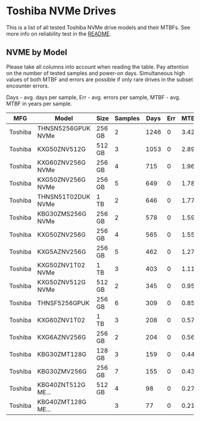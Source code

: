 Toshiba NVMe Drives
===================

This is a list of all tested Toshiba NVMe drive models and their MTBFs. See more
info on reliability test in the [README](https://github.com/bsdhw/SMART).

NVME by Model
------------

Please take all columns into account when reading the table. Pay attention on the
number of tested samples and power-on days. Simultaneous high values of both MTBF
and errors are possible if only rare drives in the subset encounter errors.

Days - avg. days per sample,
Err  - avg. errors per sample,
MTBF - avg. MTBF in years per sample.

| MFG       | Model              | Size   | Samples | Days  | Err   | MTBF |
|-----------|--------------------|--------|---------|-------|-------|------|
| Toshiba   | THNSN5256GPUK NVMe | 256 GB | 2       | 1246  | 0     | 3.42   |
| Toshiba   | KXG50ZNV512G       | 512 GB | 3       | 1053  | 0     | 2.89   |
| Toshiba   | KXG60ZNV256G NVMe  | 256 GB | 4       | 715   | 0     | 1.96   |
| Toshiba   | KXG50ZNV256G NVMe  | 256 GB | 5       | 649   | 0     | 1.78   |
| Toshiba   | THNSN51T02DUK NVMe | 1 TB   | 2       | 646   | 0     | 1.77   |
| Toshiba   | KBG30ZMS256G NVMe  | 256 GB | 2       | 578   | 0     | 1.59   |
| Toshiba   | KXG50ZNV256G       | 256 GB | 4       | 565   | 0     | 1.55   |
| Toshiba   | KXG5AZNV256G       | 256 GB | 5       | 462   | 0     | 1.27   |
| Toshiba   | KXG50ZNV1T02 NVMe  | 1 TB   | 3       | 403   | 0     | 1.11   |
| Toshiba   | KXG50ZNV512G NVMe  | 512 GB | 2       | 345   | 0     | 0.95   |
| Toshiba   | THNSF5256GPUK      | 256 GB | 6       | 309   | 0     | 0.85   |
| Toshiba   | KXG60ZNV1T02       | 1 TB   | 3       | 208   | 0     | 0.57   |
| Toshiba   | KXG6AZNV256G       | 256 GB | 2       | 204   | 0     | 0.56   |
| Toshiba   | KBG30ZMT128G       | 128 GB | 3       | 159   | 0     | 0.44   |
| Toshiba   | KBG30ZMV256G       | 256 GB | 7       | 155   | 0     | 0.43   |
| Toshiba   | KBG40ZNT512G ME... | 512 GB | 4       | 98    | 0     | 0.27   |
| Toshiba   | KBG40ZMT128G ME... |        | 3       | 77    | 0     | 0.21   |
